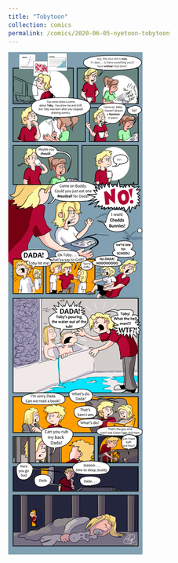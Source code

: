 ```yaml
---
title: "Tobytoon"
collection: comics
permalink: /comics/2020-06-05-nyetoon-tobytoon
---
```

![TobyToon](../images/comics/nyetoon/nyetoon_TobyToon_6.5.20_final-1.png)
